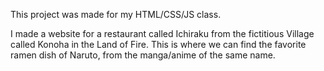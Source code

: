 This project was made for my HTML/CSS/JS class.

I made a website for a restaurant called Ichiraku from the fictitious Village called Konoha in the Land of Fire. This is where we can find the favorite ramen dish of Naruto, from the manga/anime of the same name.